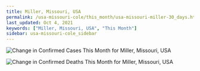 ```yaml
---
title: Miller, Missouri, USA
permalink: /usa-missouri-cole/this_month/usa-missouri-miller-30_days.html
last_updated: Oct 4, 2021
keywords: ["Miller, Missouri, USA", "This Month"]
sidebar: usa-missouri-cole_sidebar
---
```


![Change in Confirmed Cases This Month for Miller, Missouri, USA](/covid_tracker/images/graphs/usa-missouri-miller-delta_confirmed-30_days_graph.png)

![Change in Confirmed Deaths This Month for Miller, Missouri, USA](/covid_tracker/images/graphs/usa-missouri-miller-delta_deaths-30_days_graph.png)
